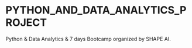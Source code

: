 # PYTHON_AND_DATA_ANALYTICS_PROJECT
Python &amp; Data Analytics &amp; 7 days Bootcamp organized by SHAPE AI.

